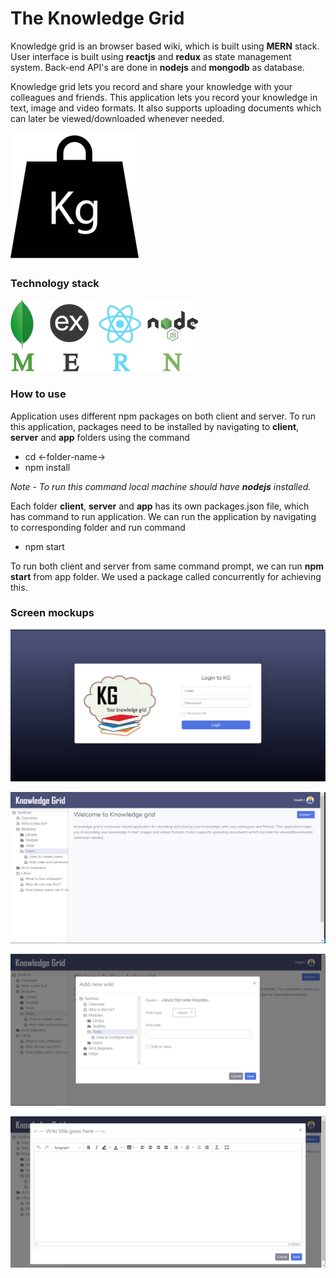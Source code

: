 # The Knowledge Grid

Knowledge grid is an browser based wiki, which is built using **MERN** stack. User interface is built using **reactjs** and **redux** as state management system. Back-end API's are done in **nodejs** and **mongodb** as database.

Knowledge grid lets you record and share your knowledge with your colleagues and friends. This application lets you record your knowledge in text, image and video formats. It also supports uploading documents which can later be viewed/downloaded whenever needed.

![Screen](./screenshots/logo.png)

### Technology stack

![Screen](./screenshots/mern-stack.png)

### How to use

Application uses different npm packages on both client and server. To run this application, packages need to be installed by navigating to **client**, **server** and **app** folders using the command

- cd <-folder-name->
- npm install

*Note - To run this command local machine should have **nodejs** installed.*

Each folder **client**, **server** and **app** has its own packages.json file, which has command to run application. We can run the application by navigating to corresponding folder and run command

- npm start

To run both client and server from same command prompt, we can run **npm start** from app folder. We used a package called concurrently for achieving this.

### Screen mockups

![Screen](./screenshots/login.png)

![Screen](./screenshots/home.png)

![Screen](./screenshots/add-wiki.png)

![Screen](./screenshots/edit-wiki.png)
